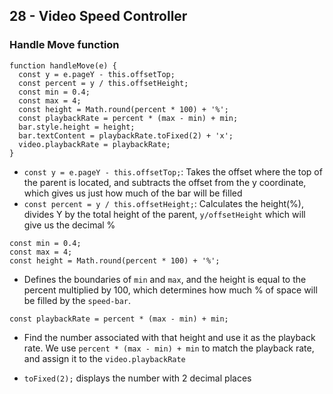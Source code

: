 ## 28 - Video Speed Controller

### Handle Move function

```
function handleMove(e) {
  const y = e.pageY - this.offsetTop;
  const percent = y / this.offsetHeight;
  const min = 0.4;
  const max = 4;
  const height = Math.round(percent * 100) + '%';
  const playbackRate = percent * (max - min) + min;
  bar.style.height = height;
  bar.textContent = playbackRate.toFixed(2) + 'x';
  video.playbackRate = playbackRate;
}
```

- `const y = e.pageY - this.offsetTop;`: Takes the offset where the top of the parent is located, and subtracts the offset from the y coordinate, which gives us just how much of the bar will be filled
- `const percent = y / this.offsetHeight;`: Calculates the height(%), divides Y by the total height of the parent, `y/offsetHeight` which will give us the decimal %

```
const min = 0.4;
const max = 4;
const height = Math.round(percent * 100) + '%';
```

- Defines the boundaries of `min` and `max`, and the height is equal to the percent multiplied by 100, which determines how much % of space will be filled by the `speed-bar`.

```
const playbackRate = percent * (max - min) + min;
```

- Find the number associated with that height and use it as the playback rate.  We use `percent * (max - min) + min` to match the playback rate, and assign it to the `video.playbackRate`

- `toFixed(2);` displays the number with 2 decimal places

